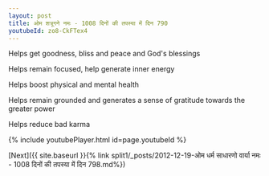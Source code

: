```yaml
---
layout: post
title: ओम शत्रूगने नमः - 1008 दिनों की तपस्या में दिन 790
youtubeId: zo8-CkFTex4
---
```

 
 
Helps get goodness, bliss and peace and God's blessings
 
Helps remain focused, help generate inner energy 
 
Helps boost physical and mental health 
 
Helps remain grounded and generates a sense of gratitude towards the greater power 
 
Helps reduce bad karma
 
 
 
 


{% include youtubePlayer.html id=page.youtubeId %}
 
[Next]({{ site.baseurl }}{% link  split1/_posts/2012-12-19-ओम धर्म साधारणो वार्या नमः - 1008 दिनों की तपस्या में दिन 798.md%})
 
